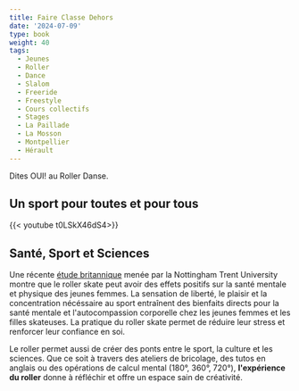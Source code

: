 ```yaml
---
title: Faire Classe Dehors
date: '2024-07-09'
type: book
weight: 40
tags:
  - Jeunes
  - Roller
  - Dance
  - Slalom
  - Freeride
  - Freestyle
  - Cours collectifs
  - Stages
  - La Paillade
  - La Mosson
  - Montpellier
  - Hérault
---
```


Dites OUI! au Roller Danse.

<!--more-->

## Un sport pour toutes et pour tous

{{< youtube t0LSkX46dS4>}}

## Santé, Sport et Sciences

Une récente [étude britannique](https://journals.sagepub.com/doi/epub/10.1177/10126902241268357) menée par la Nottingham Trent University montre que le roller skate peut avoir des effets positifs sur la santé mentale et physique des jeunes femmes. La sensation de liberté, le plaisir et la concentration nécéssaire au sport entraînent des bienfaits directs pour la santé mentale et l'autocompassion corporelle chez les jeunes femmes et les filles skateuses. La pratique du roller skate permet de réduire leur stress et renforcer leur confiance en soi.

Le roller permet aussi de créer des ponts entre le sport, la culture et les sciences. Que ce soit à travers des ateliers de bricolage, des tutos en anglais ou des opérations de calcul mental (180°, 360°, 720°), <b>l'expérience du roller</b> donne à réfléchir et offre un espace sain de créativité.
